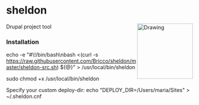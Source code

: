 
sheldon
=======

<img src="http://static.tumblr.com/c113d01a158794b10e90edc31fd1970a/aqbhuu2/v9Bmq5ms7/tumblr_static_sheldon_cooper_by_parkerjademerce-d3fra09.png" alt="Drawing" width="150" align="right"/>
Drupal project tool

### Installation ###
echo -e "#\\!/bin/bash\nbash <(curl -s https://raw.githubusercontent.com/Bricco/sheldon/master/sheldon-src.sh) ${@}" > /usr/local/bin/sheldon 

sudo chmod +x /usr/local/bin/sheldon



Specify your custom deploy-dir:
echo "DEPLOY_DIR=/Users/maria/Sites" > ~/.sheldon.cnf


